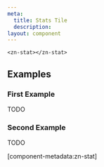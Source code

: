 ```yaml
---
meta:
  title: Stats Tile
  description:
layout: component
---
```


```html:preview
<zn-stat></zn-stat>
```

## Examples

### First Example

TODO

### Second Example

TODO

[component-metadata:zn-stat]
